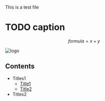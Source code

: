 This is a test file

# TODO caption

$$ formula = x + y $$

![logo](https://i.imgur.com/GPxolxb.gif)

Contents
--------
* Titles1
  * [Title1](modules/runtime.md)
  * [Title2](modules/client.md)
* Titles2